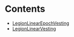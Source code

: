 

# Contents
- [LegionLinearEpochVesting](LegionLinearEpochVesting.sol/contract.LegionLinearEpochVesting.md)
- [LegionLinearVesting](LegionLinearVesting.sol/contract.LegionLinearVesting.md)

